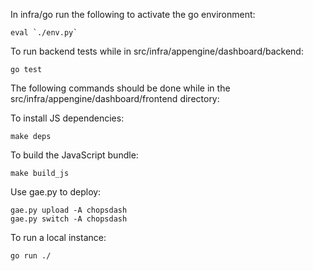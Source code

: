 In infra/go run the following to activate the go environment:
```
eval `./env.py`
```

To run backend tests while in src/infra/appengine/dashboard/backend:
```
go test
```

The following commands should be done while in the src/infra/appengine/dashboard/frontend directory:

To install JS dependencies:
```
make deps
```

To build the JavaScript bundle:
```
make build_js
```

Use gae.py to deploy:
```
gae.py upload -A chopsdash
gae.py switch -A chopsdash
```

To run a local instance:
```
go run ./
```